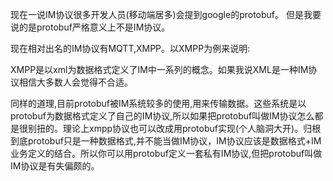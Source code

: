 现在一说IM协议很多开发人员(移动端居多)会提到google的protobuf。
但是我要说的是protobuf严格意义上不是IM协议。

现在相对出名的IM协议有MQTT,XMPP。以XMPP为例来说明:

XMPP是以xml为数据格式定义了IM中一系列的概念。如果我说XML是一种IM协议相信大多数人会觉得不合适。

同样的道理,目前protobuf被IM系统较多的使用,用来传输数据。这些系统是以protobuf为数据格式定义了自己的IM协议,所以如果把protobuf叫做IM协议怎么都是很别扭的。理论上xmpp协议也可以改成用protobuf实现(个人脑洞大开)。归根到底protobuf只是一种数据格式,并不能当做IM协议，IM协议应该是数据格式+IM业务定义的结合。所以你可以用protobuf定义一套私有IM协议,但把protobuf叫做IM协议是有失偏颇的。